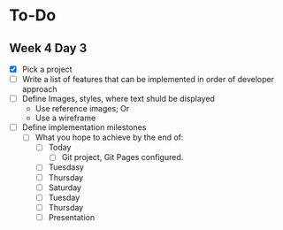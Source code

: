 # To-Do

## Week 4 Day 3

- [x] Pick a project
- [ ] Write a list of features that can be implemented in order of developer approach
- [ ] Define Images, styles, where text shuld be displayed
  - Use reference images; Or
  - Use a wireframe
- [ ] Define implementation milestones
  - [ ] What you hope to achieve by the end of:
    - [ ] Today
      - [ ] Git project, Git Pages configured.
    - [ ] Tuesdasy
    - [ ] Thursday
    - [ ] Saturday
    - [ ] Tuesday
    - [ ] Thursday
    - [ ] Presentation
